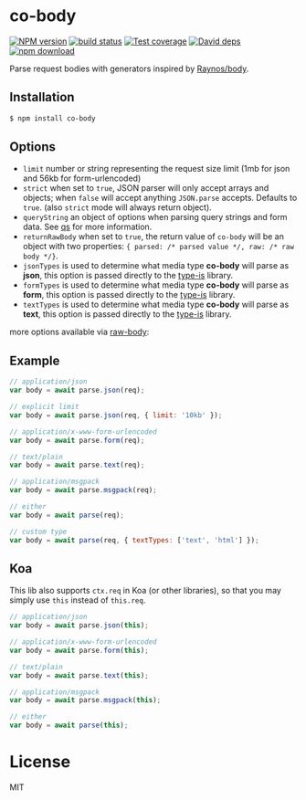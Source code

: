 # co-body

[![NPM version][npm-image]][npm-url]
[![build status][travis-image]][travis-url]
[![Test coverage][coveralls-image]][coveralls-url]
[![David deps][david-image]][david-url]
[![npm download][download-image]][download-url]

[npm-image]: https://img.shields.io/npm/v/co-body.svg?style=flat-square
[npm-url]: https://npmjs.org/package/co-body
[travis-image]: https://img.shields.io/travis/cojs/co-body.svg?style=flat-square
[travis-url]: https://travis-ci.org/cojs/co-body
[coveralls-image]: https://img.shields.io/coveralls/cojs/co-body.svg?style=flat-square
[coveralls-url]: https://coveralls.io/r/cojs/co-body?branch=master
[david-image]: https://img.shields.io/david/cojs/co-body.svg?style=flat-square
[david-url]: https://david-dm.org/cojs/co-body
[download-image]: https://img.shields.io/npm/dm/co-body.svg?style=flat-square
[download-url]: https://npmjs.org/package/co-body

  Parse request bodies with generators inspired by [Raynos/body](https://github.com/Raynos/body).

## Installation

```bash
$ npm install co-body
```

## Options

  - `limit` number or string representing the request size limit (1mb for json and 56kb for form-urlencoded)
  - `strict` when set to `true`, JSON parser will only accept arrays and objects; when `false` will accept anything `JSON.parse` accepts. Defaults to `true`. (also `strict` mode will always return object).
  - `queryString` an object of options when parsing query strings and form data. See [qs](https://github.com/hapijs/qs) for more information.
  - `returnRawBody` when set to `true`, the return value of `co-body` will be an object with two properties: `{ parsed: /* parsed value */, raw: /* raw body */}`.
  - `jsonTypes` is used to determine what media type **co-body** will parse as **json**, this option is passed directly to the [type-is](https://github.com/jshttp/type-is) library.
  - `formTypes` is used to determine what media type **co-body** will parse as **form**, this option is passed directly to the [type-is](https://github.com/jshttp/type-is) library.
  - `textTypes` is used to determine what media type **co-body** will parse as **text**, this option is passed directly to the [type-is](https://github.com/jshttp/type-is) library.

more options available via [raw-body](https://github.com/stream-utils/raw-body#getrawbodystream-options-callback):

## Example

```js
// application/json
var body = await parse.json(req);

// explicit limit
var body = await parse.json(req, { limit: '10kb' });

// application/x-www-form-urlencoded
var body = await parse.form(req);

// text/plain
var body = await parse.text(req);

// application/msgpack
var body = await parse.msgpack(req);

// either
var body = await parse(req);

// custom type
var body = await parse(req, { textTypes: ['text', 'html'] });
```

## Koa

  This lib also supports `ctx.req` in Koa (or other libraries),
  so that you may simply use `this` instead of `this.req`.

```js
// application/json
var body = await parse.json(this);

// application/x-www-form-urlencoded
var body = await parse.form(this);

// text/plain
var body = await parse.text(this);

// application/msgpack
var body = await parse.msgpack(this);

// either
var body = await parse(this);
```

# License

  MIT
